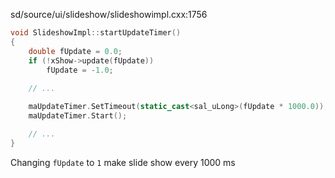 sd/source/ui/slideshow/slideshowimpl.cxx:1756

``` C++
void SlideshowImpl::startUpdateTimer()
{
    double fUpdate = 0.0;
    if (!xShow->update(fUpdate))
        fUpdate = -1.0;
    
    // ...

    maUpdateTimer.SetTimeout(static_cast<sal_uLong>(fUpdate * 1000.0));
    maUpdateTimer.Start();

    // ...
}
```

Changing `fUpdate` to `1` make slide show every 1000 ms

